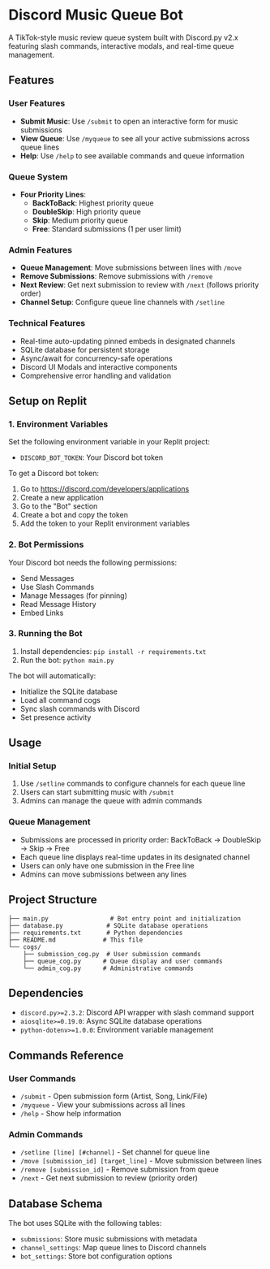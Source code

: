 # Discord Music Queue Bot

A TikTok-style music review queue system built with Discord.py v2.x featuring slash commands, interactive modals, and real-time queue management.

## Features

### User Features
- **Submit Music**: Use `/submit` to open an interactive form for music submissions
- **View Queue**: Use `/myqueue` to see all your active submissions across queue lines
- **Help**: Use `/help` to see available commands and queue information

### Queue System
- **Four Priority Lines**:
  - **BackToBack**: Highest priority queue
  - **DoubleSkip**: High priority queue
  - **Skip**: Medium priority queue  
  - **Free**: Standard submissions (1 per user limit)

### Admin Features
- **Queue Management**: Move submissions between lines with `/move`
- **Remove Submissions**: Remove submissions with `/remove`
- **Next Review**: Get next submission to review with `/next` (follows priority order)
- **Channel Setup**: Configure queue line channels with `/setline`

### Technical Features
- Real-time auto-updating pinned embeds in designated channels
- SQLite database for persistent storage
- Async/await for concurrency-safe operations
- Discord UI Modals and interactive components
- Comprehensive error handling and validation

## Setup on Replit

### 1. Environment Variables
Set the following environment variable in your Replit project:
- `DISCORD_BOT_TOKEN`: Your Discord bot token

To get a Discord bot token:
1. Go to https://discord.com/developers/applications
2. Create a new application
3. Go to the "Bot" section
4. Create a bot and copy the token
5. Add the token to your Replit environment variables

### 2. Bot Permissions
Your Discord bot needs the following permissions:
- Send Messages
- Use Slash Commands
- Manage Messages (for pinning)
- Read Message History
- Embed Links

### 3. Running the Bot
1. Install dependencies: `pip install -r requirements.txt`
2. Run the bot: `python main.py`

The bot will automatically:
- Initialize the SQLite database
- Load all command cogs
- Sync slash commands with Discord
- Set presence activity

## Usage

### Initial Setup
1. Use `/setline` commands to configure channels for each queue line
2. Users can start submitting music with `/submit`
3. Admins can manage the queue with admin commands

### Queue Management
- Submissions are processed in priority order: BackToBack → DoubleSkip → Skip → Free
- Each queue line displays real-time updates in its designated channel
- Users can only have one submission in the Free line
- Admins can move submissions between any lines

## Project Structure

```
├── main.py                 # Bot entry point and initialization
├── database.py            # SQLite database operations
├── requirements.txt       # Python dependencies
├── README.md             # This file
└── cogs/
    ├── submission_cog.py  # User submission commands
    ├── queue_cog.py      # Queue display and user commands
    └── admin_cog.py      # Administrative commands
```

## Dependencies

- `discord.py>=2.3.2`: Discord API wrapper with slash command support
- `aiosqlite>=0.19.0`: Async SQLite database operations
- `python-dotenv>=1.0.0`: Environment variable management

## Commands Reference

### User Commands
- `/submit` - Open submission form (Artist, Song, Link/File)
- `/myqueue` - View your submissions across all lines
- `/help` - Show help information

### Admin Commands
- `/setline [line] [#channel]` - Set channel for queue line
- `/move [submission_id] [target_line]` - Move submission between lines
- `/remove [submission_id]` - Remove submission from queue
- `/next` - Get next submission to review (priority order)

## Database Schema

The bot uses SQLite with the following tables:
- `submissions`: Store music submissions with metadata
- `channel_settings`: Map queue lines to Discord channels
- `bot_settings`: Store bot configuration options